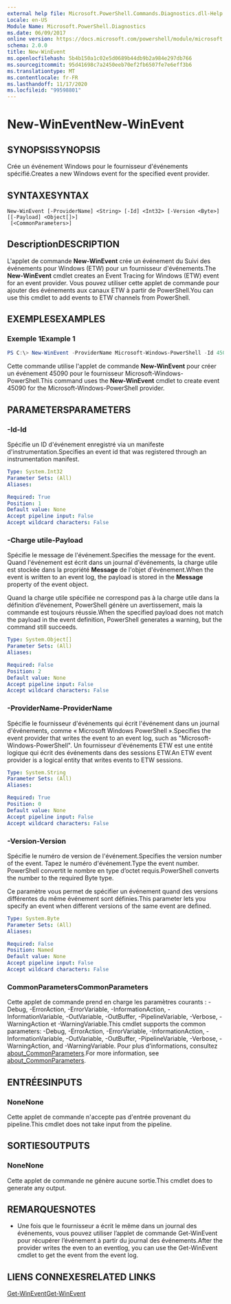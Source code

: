 ```yaml
---
external help file: Microsoft.PowerShell.Commands.Diagnostics.dll-Help.xml
Locale: en-US
Module Name: Microsoft.PowerShell.Diagnostics
ms.date: 06/09/2017
online version: https://docs.microsoft.com/powershell/module/microsoft.powershell.diagnostics/new-winevent?view=powershell-7.2&WT.mc_id=ps-gethelp
schema: 2.0.0
title: New-WinEvent
ms.openlocfilehash: 5b4b150a1c02e5d0689b44db9b2a984e297db766
ms.sourcegitcommit: 95d41698c7a2450eeb70ef2fb6507fe7e6eff3b6
ms.translationtype: MT
ms.contentlocale: fr-FR
ms.lasthandoff: 11/17/2020
ms.locfileid: "99598801"
---
```

# <span data-ttu-id="85dc2-102">New-WinEvent</span><span class="sxs-lookup"><span data-stu-id="85dc2-102">New-WinEvent</span></span>

## <span data-ttu-id="85dc2-103">SYNOPSIS</span><span class="sxs-lookup"><span data-stu-id="85dc2-103">SYNOPSIS</span></span>
<span data-ttu-id="85dc2-104">Crée un événement Windows pour le fournisseur d'événements spécifié.</span><span class="sxs-lookup"><span data-stu-id="85dc2-104">Creates a new Windows event for the specified event provider.</span></span>

## <span data-ttu-id="85dc2-105">SYNTAXE</span><span class="sxs-lookup"><span data-stu-id="85dc2-105">SYNTAX</span></span>

```
New-WinEvent [-ProviderName] <String> [-Id] <Int32> [-Version <Byte>] [[-Payload] <Object[]>]
 [<CommonParameters>]
```

## <span data-ttu-id="85dc2-106">Description</span><span class="sxs-lookup"><span data-stu-id="85dc2-106">DESCRIPTION</span></span>

<span data-ttu-id="85dc2-107">L'applet de commande **New-WinEvent** crée un événement du Suivi des événements pour Windows (ETW) pour un fournisseur d'événements.</span><span class="sxs-lookup"><span data-stu-id="85dc2-107">The **New-WinEvent** cmdlet creates an Event Tracing for Windows (ETW) event for an event provider.</span></span>
<span data-ttu-id="85dc2-108">Vous pouvez utiliser cette applet de commande pour ajouter des événements aux canaux ETW à partir de PowerShell.</span><span class="sxs-lookup"><span data-stu-id="85dc2-108">You can use this cmdlet to add events to ETW channels from PowerShell.</span></span>

## <span data-ttu-id="85dc2-109">EXEMPLES</span><span class="sxs-lookup"><span data-stu-id="85dc2-109">EXAMPLES</span></span>

### <span data-ttu-id="85dc2-110">Exemple 1</span><span class="sxs-lookup"><span data-stu-id="85dc2-110">Example 1</span></span>

```powershell
PS C:\> New-WinEvent -ProviderName Microsoft-Windows-PowerShell -Id 45090 -Payload @("Workflow", "Running")
```

<span data-ttu-id="85dc2-111">Cette commande utilise l'applet de commande **New-WinEvent** pour créer un événement 45090 pour le fournisseur Microsoft-Windows-PowerShell.</span><span class="sxs-lookup"><span data-stu-id="85dc2-111">This command uses the **New-WinEvent** cmdlet to create event 45090 for the Microsoft-Windows-PowerShell provider.</span></span>

## <span data-ttu-id="85dc2-112">PARAMETERS</span><span class="sxs-lookup"><span data-stu-id="85dc2-112">PARAMETERS</span></span>

### <span data-ttu-id="85dc2-113">-Id</span><span class="sxs-lookup"><span data-stu-id="85dc2-113">-Id</span></span>

<span data-ttu-id="85dc2-114">Spécifie un ID d'événement enregistré via un manifeste d'instrumentation.</span><span class="sxs-lookup"><span data-stu-id="85dc2-114">Specifies an event id that was registered through an instrumentation manifest.</span></span>

```yaml
Type: System.Int32
Parameter Sets: (All)
Aliases:

Required: True
Position: 1
Default value: None
Accept pipeline input: False
Accept wildcard characters: False
```

### <span data-ttu-id="85dc2-115">-Charge utile</span><span class="sxs-lookup"><span data-stu-id="85dc2-115">-Payload</span></span>

<span data-ttu-id="85dc2-116">Spécifie le message de l'événement.</span><span class="sxs-lookup"><span data-stu-id="85dc2-116">Specifies the message for the event.</span></span> <span data-ttu-id="85dc2-117">Quand l'événement est écrit dans un journal d'événements, la charge utile est stockée dans la propriété **Message** de l'objet d'événement.</span><span class="sxs-lookup"><span data-stu-id="85dc2-117">When the event is written to an event log, the payload is stored in the **Message** property of the event object.</span></span>

<span data-ttu-id="85dc2-118">Quand la charge utile spécifiée ne correspond pas à la charge utile dans la définition d’événement, PowerShell génère un avertissement, mais la commande est toujours réussie.</span><span class="sxs-lookup"><span data-stu-id="85dc2-118">When the specified payload does not match the payload in the event definition, PowerShell generates a warning, but the command still succeeds.</span></span>

```yaml
Type: System.Object[]
Parameter Sets: (All)
Aliases:

Required: False
Position: 2
Default value: None
Accept pipeline input: False
Accept wildcard characters: False
```

### <span data-ttu-id="85dc2-119">-ProviderName</span><span class="sxs-lookup"><span data-stu-id="85dc2-119">-ProviderName</span></span>

<span data-ttu-id="85dc2-120">Spécifie le fournisseur d'événements qui écrit l'événement dans un journal d'événements, comme « Microsoft Windows PowerShell ».</span><span class="sxs-lookup"><span data-stu-id="85dc2-120">Specifies the event provider that writes the event to an event log, such as "Microsoft-Windows-PowerShell".</span></span> <span data-ttu-id="85dc2-121">Un fournisseur d'événements ETW est une entité logique qui écrit des événements dans des sessions ETW.</span><span class="sxs-lookup"><span data-stu-id="85dc2-121">An ETW event provider is a logical entity that writes events to ETW sessions.</span></span>

```yaml
Type: System.String
Parameter Sets: (All)
Aliases:

Required: True
Position: 0
Default value: None
Accept pipeline input: False
Accept wildcard characters: False
```

### <span data-ttu-id="85dc2-122">-Version</span><span class="sxs-lookup"><span data-stu-id="85dc2-122">-Version</span></span>

<span data-ttu-id="85dc2-123">Spécifie le numéro de version de l'événement.</span><span class="sxs-lookup"><span data-stu-id="85dc2-123">Specifies the version number of the event.</span></span> <span data-ttu-id="85dc2-124">Tapez le numéro d'événement.</span><span class="sxs-lookup"><span data-stu-id="85dc2-124">Type the event number.</span></span> <span data-ttu-id="85dc2-125">PowerShell convertit le nombre en type d’octet requis.</span><span class="sxs-lookup"><span data-stu-id="85dc2-125">PowerShell converts the number to the required Byte type.</span></span>

<span data-ttu-id="85dc2-126">Ce paramètre vous permet de spécifier un événement quand des versions différentes du même événement sont définies.</span><span class="sxs-lookup"><span data-stu-id="85dc2-126">This parameter lets you specify an event when different versions of the same event are defined.</span></span>

```yaml
Type: System.Byte
Parameter Sets: (All)
Aliases:

Required: False
Position: Named
Default value: None
Accept pipeline input: False
Accept wildcard characters: False
```

### <span data-ttu-id="85dc2-127">CommonParameters</span><span class="sxs-lookup"><span data-stu-id="85dc2-127">CommonParameters</span></span>

<span data-ttu-id="85dc2-128">Cette applet de commande prend en charge les paramètres courants : -Debug, -ErrorAction, -ErrorVariable, -InformationAction, -InformationVariable, -OutVariable, -OutBuffer, -PipelineVariable, -Verbose, -WarningAction et -WarningVariable.</span><span class="sxs-lookup"><span data-stu-id="85dc2-128">This cmdlet supports the common parameters: -Debug, -ErrorAction, -ErrorVariable, -InformationAction, -InformationVariable, -OutVariable, -OutBuffer, -PipelineVariable, -Verbose, -WarningAction, and -WarningVariable.</span></span> <span data-ttu-id="85dc2-129">Pour plus d’informations, consultez [about_CommonParameters](https://go.microsoft.com/fwlink/?LinkID=113216).</span><span class="sxs-lookup"><span data-stu-id="85dc2-129">For more information, see [about_CommonParameters](https://go.microsoft.com/fwlink/?LinkID=113216).</span></span>

## <span data-ttu-id="85dc2-130">ENTRÉES</span><span class="sxs-lookup"><span data-stu-id="85dc2-130">INPUTS</span></span>

### <span data-ttu-id="85dc2-131">None</span><span class="sxs-lookup"><span data-stu-id="85dc2-131">None</span></span>

<span data-ttu-id="85dc2-132">Cette applet de commande n'accepte pas d'entrée provenant du pipeline.</span><span class="sxs-lookup"><span data-stu-id="85dc2-132">This cmdlet does not take input from the pipeline.</span></span>

## <span data-ttu-id="85dc2-133">SORTIES</span><span class="sxs-lookup"><span data-stu-id="85dc2-133">OUTPUTS</span></span>

### <span data-ttu-id="85dc2-134">None</span><span class="sxs-lookup"><span data-stu-id="85dc2-134">None</span></span>

<span data-ttu-id="85dc2-135">Cette applet de commande ne génère aucune sortie.</span><span class="sxs-lookup"><span data-stu-id="85dc2-135">This cmdlet does to generate any output.</span></span>

## <span data-ttu-id="85dc2-136">REMARQUES</span><span class="sxs-lookup"><span data-stu-id="85dc2-136">NOTES</span></span>

* <span data-ttu-id="85dc2-137">Une fois que le fournisseur a écrit le même dans un journal des événements, vous pouvez utiliser l’applet de commande Get-WinEvent pour récupérer l’événement à partir du journal des événements.</span><span class="sxs-lookup"><span data-stu-id="85dc2-137">After the provider writes the even to an eventlog, you can use the Get-WinEvent cmdlet to get the event from the event log.</span></span>

## <span data-ttu-id="85dc2-138">LIENS CONNEXES</span><span class="sxs-lookup"><span data-stu-id="85dc2-138">RELATED LINKS</span></span>

[<span data-ttu-id="85dc2-139">Get-WinEvent</span><span class="sxs-lookup"><span data-stu-id="85dc2-139">Get-WinEvent</span></span>](Get-WinEvent.md)

